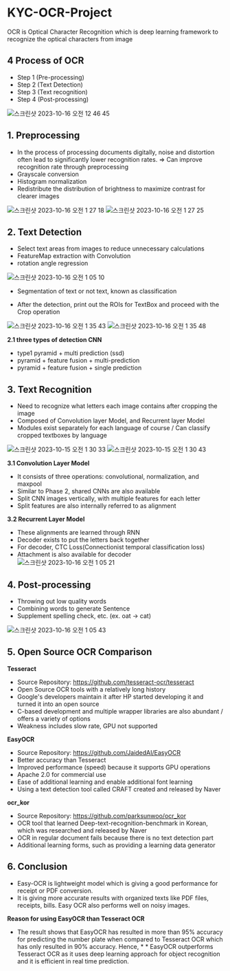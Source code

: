 # KYC-OCR-Project

OCR is Optical Character Recognition which is deep learning framework to recognize the optical characters from image



 
## 4 Process of OCR  
 
+ Step 1 (Pre-processing)  
+ Step 2 (Text Detection)  
+ Step 3 (Text recognition)  
+ Step 4 (Post-processing)  


![스크린샷 2023-10-16 오전 12 46 45](https://github.com/ZeC-bit/KYC-OCR-Project/assets/74304944/d0015666-0e2c-41fb-8c88-f8b9fa2cb07c)


## 1. Preprocessing

* In the process of processing documents digitally, noise and distortion often lead to significantly lower recognition rates. => Can improve recognition rate through preprocessing
* Grayscale conversion
* Histogram normalization
* Redistribute the distribution of brightness to maximize contrast for clearer images

![스크린샷 2023-10-16 오전 1 27 18](https://github.com/ZeC-bit/KYC-OCR-Project/assets/74304944/fcdc7ac8-879b-4da6-b7fc-bb0b922c4a9c)
![스크린샷 2023-10-16 오전 1 27 25](https://github.com/ZeC-bit/KYC-OCR-Project/assets/74304944/f333c070-5ecb-4fda-ac4e-03e5ebd4e25b)


## 2. Text Detection


* Select text areas from images to reduce unnecessary calculations
* FeatureMap extraction with Convolution
* rotation angle regression

![스크린샷 2023-10-16 오전 1 05 10](https://github.com/ZeC-bit/KYC-OCR-Project/assets/74304944/28679356-6e04-48a4-b9eb-0dcfc448bef3)

* Segmentation of text or not text, known as classification

* After the detection, print out the ROIs for TextBox and proceed with the Crop operation

![스크린샷 2023-10-16 오전 1 35 43](https://github.com/ZeC-bit/KYC-OCR-Project/assets/74304944/8e667d04-4af0-46d6-b01b-31b7e0882b08)
![스크린샷 2023-10-16 오전 1 35 48](https://github.com/ZeC-bit/KYC-OCR-Project/assets/74304944/8946e06e-ea18-4bc6-8db0-a565ea773f6a)



**2.1 three types of detection CNN**
* type1 pyramid + multi prediction (ssd)
* pyramid + feature fusion + multi-prediction
* pyramid + feature fusion + single prediction


## 3. Text Recognition
 
* Need to recognize what letters each image contains after cropping the image
* Composed of Convolution layer Model, and Recurrent layer Model
* Modules exist separately for each language of course / Can classify cropped textboxes by language

![스크린샷 2023-10-15 오전 1 30 33](https://github.com/ZeC-bit/KYC-OCR-Project/assets/74304944/9b49a850-8831-47ff-a99a-7bbffa949dd8)
![스크린샷 2023-10-15 오전 1 30 43](https://github.com/ZeC-bit/KYC-OCR-Project/assets/74304944/55afe943-7da8-4978-b9a8-07c904987c04)


**3.1 Convolution Layer Model**
* It consists of three operations: convolutional, normalization, and maxpool
* Similar to Phase 2, shared CNNs are also available
* Split CNN images vertically, with multiple features for each letter
* Split features are also internally referred to as alignment


**3.2 Recurrent Layer Model**

* These alignments are learned through RNN
* Decoder exists to put the letters back together
* For decoder, CTC Loss(Connectionist temporal classification loss)
* Attachment is also available for decoder
![스크린샷 2023-10-16 오전 1 05 21](https://github.com/ZeC-bit/KYC-OCR-Project/assets/74304944/96f8f016-ad8a-48ef-81fc-303c205e6233)

## 4. Post-processing

* Throwing out low quality words
* Combining words to generate Sentence
* Supplement spelling check, etc. (ex. oat -> cat)

![스크린샷 2023-10-16 오전 1 05 43](https://github.com/ZeC-bit/KYC-OCR-Project/assets/74304944/12f95f55-4bf1-4ba1-841a-c91e78e84359)


## 5. Open Source OCR Comparison

**Tesseract**
* Source Repository: https://github.com/tesseract-ocr/tesseract
* Open Source OCR tools with a relatively long history
* Google's developers maintain it after HP started developing it and turned it into an open source
* C-based development and multiple wrapper libraries are also abundant / offers a variety of options
* Weakness includes slow rate, GPU not supported


**EasyOCR**
* Source Repository: https://github.com/JaidedAI/EasyOCR
* Better accuracy than Tesseract
* Improved performance (speed) because it supports GPU operations
* Apache 2.0 for commercial use
* Ease of additional learning and enable additional font learning
* Using a text detection tool called CRAFT created and released by Naver


**ocr_kor**
* Source Repository: https://github.com/parksunwoo/ocr_kor
* OCR tool that learned Deep-text-recognition-benchmark in Korean, which was researched and released by Naver
* OCR in regular document fails because there is no text detection part
* Additional learning forms, such as providing a learning data generator


## 6. Conclusion
* Easy-OCR is lightweight model which is giving a good performance for receipt or PDF conversion. 
* It is giving more accurate results with organized texts like PDF files, receipts, bills. Easy OCR also performs well on noisy images.  

**Reason for using EasyOCR than Tesseract OCR**
* The result shows that EasyOCR has resulted in more than 95% accuracy for predicting the number plate when compared to Tesseract OCR which has only resulted in 90% accuracy. Hence, * * EasyOCR outperforms Tesseract OCR as it uses deep learning approach for object recognition and it is efficient in real time prediction.



